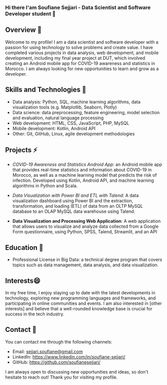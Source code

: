 ### Hi there I'am Soufiane Sejjari - Data Scientist and Software Developer student   👋

<!--
**soufianesejjari/soufianesejjari** is a ✨ _special_ ✨ repository because its `README.md` (this file) appears on your GitHub profile.

Here are some ideas to get you started:

- 🔭 I’m currently working on ...
- 🌱 I’m currently learning ...
- 👯 I’m looking to collaborate on ...
- 🤔 I’m looking for help with ...
- 💬 Ask me about ...
- 📫 How to reach me: ...
- 😄 Pronouns: ...
- ⚡ Fun fact: ...
-->

## Overview 🔭
Welcome to my profile! I am a data scientist and software developer with a passion for using technology to solve problems and create value. I have completed various projects in data analysis, web development, and mobile development, including my final year project at DUT, which involved creating an Android mobile app for COVID-19 awareness and statistics in Morocco. I am always looking for new opportunities to learn and grow as a developer.

##  Skills and Technologies 🌱
- Data analysis: Python, SQL, machine learning algorithms, data visualization tools (e.g. Matplotlib, Seaborn, Plotly)
- Data science: data preprocessing, feature engineering, model selection and evaluation, natural language processing
- Web development: HTML, CSS, JavaScript, PHP, MySQL
- Mobile development: Kotlin, Android API
- Other: Git, GitHub, Linux, agile development methodologies
## Projects ⚡ 
- *COVID-19 Awareness and Statistics Android App*: an Android mobile app that provides real-time statistics and information about COVID-19 in Morocco, as well as a machine learning model that predicts the risk of infection. Developed using Kotlin, Android API, and machine learning algorithms in Python and Scala.
- *Data Visualization with Power BI and ETL with Talend*: A data visualization dashboard using Power BI and the extraction, transformation, and loading (ETL) of data from an OLTP MySQL database to an OLAP MySQL data warehouse using Talend.

- **Data Visualization and Processing Web Application**: A web application that allows users to visualize and analyze data collected from a Google Form questionnaire, using Python, SPSS, Talend, Streamlit, and an API
## Education 👯 
- Professional License in Big Data: a technical degree program that covers topics such as data management, data analysis, and data visualization.

## Interests😄 
In my free time, I enjoy staying up to date with the latest developments in technology, exploring new programming languages and frameworks, and participating in online communities and events. I am also interested in [other interests] and believe that a well-rounded knowledge base is crucial for success in the tech industry.

## Contact 💬
You can contact me through the following channels:

- Email: sejjari.soufiane@gmail.com 
- LinkedIn: https://www.linkedin.com/in/soufiane-sejjari/
- GitHub: https://github.com/soufianesejjari/

I am always open to discussing new opportunities and ideas, so don't hesitate to reach out! Thank you for visiting my profile.
